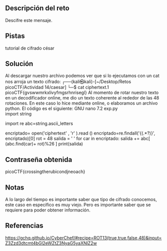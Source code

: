 ## Descripción del reto
Descifre este mensaje.

## Pistas 
tutorial de cifrado césar
## Solución 
Al descargar nuestro archivo podemos ver que si lo ejecutamos con un cat nos arroja un texto cifrado: 
┌──(kali㉿kali)-[~/Desktop/Retos picoCTF/Actividad 14/caesar]
└─$ cat ciphertext.1
picoCTF{gvswwmrkxlivyfmgsrhnrisegl}
Al momento de rotar nuestro texto en un decodificador online, me dio un texto coherente al rededor de las 48 rotaciones. 
En este caso lo hice mediante online, o elaboramos un archivo python. 
El código es el siguiente: 
  GNU nano 7.2                          exp.py                                   
import string 

import re 
abc=string.ascii_letters

encriptado= open('ciphertext' , 'r' ).read ()
encriptado=re.findall('\{(.*?)\}', encriptado)[0]
rot = 48
salida = ' '
for car in encriptado:
      salida += abc[ (abc.find(car)+ rot)%26  ]
print(salida)

## Contraseña obtenida 
picoCTF{crossingtherubicondjneoach}
## Notas 
A lo largo del tiempo es importante saber que tipo de cifrado conocemos, este caso en especifico es muy viejo. Pero es importante saber que se requiere para poder obtener información. 
## Referencias 
https://gchq.github.io/CyberChef/#recipe=ROT13(true,true,false,48)&input=Z3Zzd3dtcmt4bGl2eWZtZ3NyaG5yaXNlZ2w